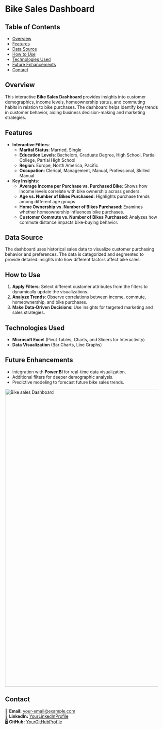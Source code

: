 # Bike Sales Dashboard

## Table of Contents
- [Overview](#overview)
- [Features](#features)
- [Data Source](#data-source)
- [How to Use](#how-to-use)
- [Technologies Used](#technologies-used)
- [Future Enhancements](#future-enhancements)
- [Contact](#contact)

## Overview
This interactive **Bike Sales Dashboard** provides insights into customer demographics, income levels, homeownership status, and commuting habits in relation to bike purchases. The dashboard helps identify key trends in customer behavior, aiding business decision-making and marketing strategies.

## Features
- **Interactive Filters**:
  - **Marital Status**: Married, Single
  - **Education Levels**: Bachelors, Graduate Degree, High School, Partial College, Partial High School
  - **Region**: Europe, North America, Pacific
  - **Occupation**: Clerical, Management, Manual, Professional, Skilled Manual
- **Key Insights**:
  - **Average Income per Purchase vs. Purchased Bike**: Shows how income levels correlate with bike ownership across genders.
  - **Age vs. Number of Bikes Purchased**: Highlights purchase trends among different age groups.
  - **Home Ownership vs. Number of Bikes Purchased**: Examines whether homeownership influences bike purchases.
  - **Customer Commute vs. Number of Bikes Purchased**: Analyzes how commute distance impacts bike-buying behavior.

## Data Source
The dashboard uses historical sales data to visualize customer purchasing behavior and preferences. The data is categorized and segmented to provide detailed insights into how different factors affect bike sales.

## How to Use
1. **Apply Filters**: Select different customer attributes from the filters to dynamically update the visualizations.
2. **Analyze Trends**: Observe correlations between income, commute, homeownership, and bike purchases.
3. **Make Data-Driven Decisions**: Use insights for targeted marketing and sales strategies.

## Technologies Used
- **Microsoft Excel** (Pivot Tables, Charts, and Slicers for Interactivity)
- **Data Visualization** (Bar Charts, Line Graphs)

## Future Enhancements
- Integration with **Power BI** for real-time data visualization.
- Additional filters for deeper demographic analysis.
- Predictive modeling to forecast future bike sales trends.

<img width="977" alt="Bike sales Dashboard" src="https://github.com/user-attachments/assets/00c55c7a-1aaa-4c29-b375-74672614a1dd" />

## Contact
📧 **Email:** [your-email@example.com](mailto:your-email@example.com)  
🔗 **LinkedIn:** [YourLinkedInProfile](https://linkedin.com/in/yourprofile)  
🖥 **GitHub:** [YourGitHubProfile](https://github.com/yourprofile)

